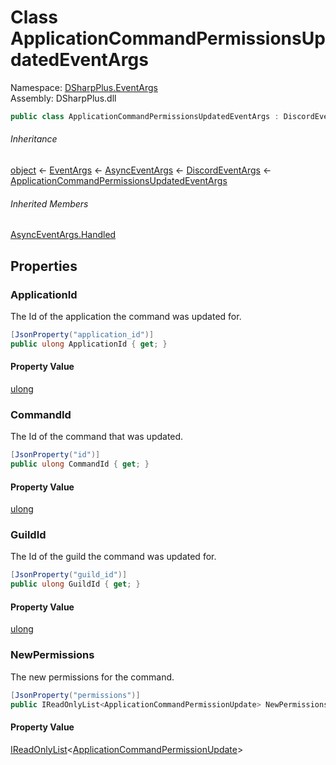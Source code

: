 # Class ApplicationCommandPermissionsUpdatedEventArgs

Namespace: [DSharpPlus.EventArgs](DSharpPlus.EventArgs.md)  
Assembly: DSharpPlus.dll

```csharp
public class ApplicationCommandPermissionsUpdatedEventArgs : DiscordEventArgs
```

###### Inheritance

[object](https://learn.microsoft.com/dotnet/api/system.object) ← 
[EventArgs](https://learn.microsoft.com/dotnet/api/system.eventargs) ← 
[AsyncEventArgs](DSharpPlus.AsyncEvents.AsyncEventArgs.md) ← 
[DiscordEventArgs](DSharpPlus.EventArgs.DiscordEventArgs.md) ← 
[ApplicationCommandPermissionsUpdatedEventArgs](DSharpPlus.EventArgs.ApplicationCommandPermissionsUpdatedEventArgs.md)

###### Inherited Members

[AsyncEventArgs.Handled](DSharpPlus.AsyncEvents.AsyncEventArgs.md\#DSharpPlus\_AsyncEvents\_AsyncEventArgs\_Handled)

## Properties

### <a id="DSharpPlus_EventArgs_ApplicationCommandPermissionsUpdatedEventArgs_ApplicationId"></a>ApplicationId

The Id of the application the command was updated for.

```csharp
[JsonProperty("application_id")]
public ulong ApplicationId { get; }
```

#### Property Value

[ulong](https://learn.microsoft.com/dotnet/api/system.uint64)

### <a id="DSharpPlus_EventArgs_ApplicationCommandPermissionsUpdatedEventArgs_CommandId"></a>CommandId

The Id of the command that was updated.

```csharp
[JsonProperty("id")]
public ulong CommandId { get; }
```

#### Property Value

[ulong](https://learn.microsoft.com/dotnet/api/system.uint64)

### <a id="DSharpPlus_EventArgs_ApplicationCommandPermissionsUpdatedEventArgs_GuildId"></a>GuildId

The Id of the guild the command was updated for.

```csharp
[JsonProperty("guild_id")]
public ulong GuildId { get; }
```

#### Property Value

[ulong](https://learn.microsoft.com/dotnet/api/system.uint64)

### <a id="DSharpPlus_EventArgs_ApplicationCommandPermissionsUpdatedEventArgs_NewPermissions"></a>NewPermissions

The new permissions for the command.

```csharp
[JsonProperty("permissions")]
public IReadOnlyList<ApplicationCommandPermissionUpdate> NewPermissions { get; }
```

#### Property Value

[IReadOnlyList](https://learn.microsoft.com/dotnet/api/system.collections.generic.ireadonlylist\-1)<[ApplicationCommandPermissionUpdate](DSharpPlus.EventArgs.ApplicationCommandPermissionUpdate.md)\>

